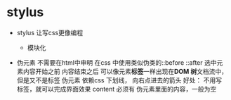 # stylus 

- stylus 让写css更像编程
  - 模块化 

- 伪元素
  不需要在html中申明
  在css 中使用类似伪类的::before
  ::after 
  选中元素内容开始之前
  内容结束之后
  可以像元素**标签**一样出现在**DOM 树**文档流中，但是又不是标签
  伪元素 依赖css
  下划线， 向右点进去的箭头 
  好处： 不用写标签，就可以完成界面效果
  content 必须有  伪元素里面的内容，一般为空